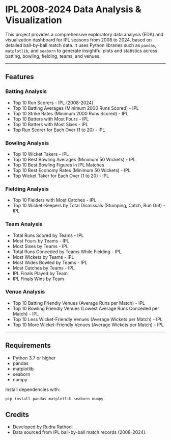 # IPL 2008-2024 Data Analysis & Visualization

This project provides a comprehensive exploratory data analysis (EDA) and visualization dashboard for IPL seasons from 2008 to 2024, based on detailed ball-by-ball match data. It uses Python libraries such as `pandas`, `matplotlib`, and `seaborn` to generate insightful plots and statistics across batting, bowling, fielding, teams, and venues.

---

## Features

### Batting Analysis
- Top 10 Run Scorers - IPL (2008-2024)  
- Top 10 Batting Averages (Minimum 2000 Runs Scored) - IPL  
- Top 10 Strike Rates (Minimum 2000 Runs Scored) - IPL  
- Top 10 Batters with Most Fours - IPL  
- Top 10 Batters with Most Sixes - IPL  
- Top Run Scorer for Each Over (1 to 20) - IPL  

### Bowling Analysis
- Top 10 Wicket Takers - IPL  
- Top 10 Best Bowling Averages (Minimum 50 Wickets) - IPL  
- Top 10 Best Bowling Figures in IPL Matches  
- Top 10 Best Economy Rates (Minimum 50 Wickets) - IPL  
- Top Wicket Taker for Each Over (1 to 20) - IPL  

### Fielding Analysis
- Top 10 Fielders with Most Catches - IPL  
- Top 10 Wicket-Keepers by Total Dismissals (Stumping, Catch, Run Out) - IPL  

### Team Analysis
- Total Runs Scored by Teams - IPL  
- Most Fours by Teams - IPL  
- Most Sixes by Teams - IPL  
- Total Runs Conceded by Teams While Fielding - IPL  
- Most Wickets by Teams - IPL  
- Most Wides Bowled by Teams - IPL  
- Most Catches by Teams - IPL  
- IPL Finals Played by Team  
- IPL Finals Wins by Team  

### Venue Analysis
- Top 10 Batting Friendly Venues (Average Runs per Match) - IPL  
- Top 10 Bowling Friendly Venues (Lowest Average Runs Conceded per Match) - IPL  
- Top 10 Less Wicket-Friendly Venues (Average Wickets per Match) - IPL  
- Top 10 More Wicket-Friendly Venues (Average Wickets per Match) - IPL  

---

## Requirements

- Python 3.7 or higher  
- pandas  
- matplotlib  
- seaborn  
- numpy  

Install dependencies with:

```bash
pip install pandas matplotlib seaborn numpy
```

## Credits
- Developed by Rudra Rathod.
- Data sourced from IPL ball-by-ball match records (2008-2024).
